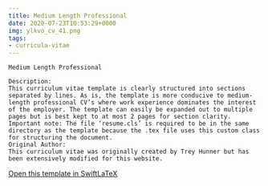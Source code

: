 ```yaml
---
title: Medium Length Professional
date: 2020-07-23T10:53:29+0000
img: ylkvo_cv_41.png
tags:
- curricula-vitae
---
```

```
Medium Length Professional

Description:
This curriculum vitae template is clearly structured into sections separated by lines. As is, the template is more conducive to medium-length professional CV’s where work experience dominates the interest of the employer. The template can easily be expanded out to multiple pages but is best kept to at most 2 pages for section clarity.
Important note: The file ‘resume.cls’ is required to be in the same directory as the template because the .tex file uses this custom class for structuring the document.
Original Author:
This curriculum vitae was originally created by Trey Hunner but has been extensively modified for this website.
```
[Open this template in SwiftLaTeX](https://www.swiftlatex.com/project.html?import=https://swiftlatex.github.io/LaTeXBoilerPlate/zips/qharm_cv_4.zip&import_name=Medium%20Length%20Professional)
